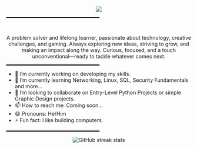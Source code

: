 ‎<p align="center">
![](https://pbs.twimg.com/profile_banners/1958121230843961344/1755687551/1080x360)
</p>

<p align="center">
  <hr style="width: 50%; border: 1px solid #000;">
</p>

‎<p align="center">
A problem solver and lifelong learner, passionate about technology, creative challenges, and gaming. Always exploring new ideas, striving to grow, and making an impact along the way. Curious, focused, and a touch unconventional—ready to tackle whatever comes next.
</p>
 

<p align="center">
  <hr style="width: 50%; border: 1px solid #000;">
</p>


- 🔭 I’m currently working on developing my skills. 
- 🌱 I’m currently learning Networking, Linux, SQL, Security Fundamentals and more... 
- 👯 I’m looking to collaborate on Entry-Level Python Projects or simple Graphic Design projects. 
- 📫 How to reach me: Coming soon... 
- 😄 Pronouns: He/Him 
- ⚡ Fun fact: I like building computers. 

<p align="center">
  <hr style="width: 50%; border: 1px solid #000;">
</p>

<p align="center">
  <img src="https://streak-stats.demolab.com/?user=cyber-jiku" alt="GitHub streak stats">
</p>
